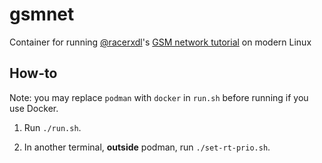 # gsmnet
Container for running [@racerxdl](https://github.com/racerxdl)'s [GSM network tutorial](https://lucasteske.dev/2019/12/creating-your-own-gsm-network-with-limesdr) on modern Linux

## How-to

Note: you may replace `podman` with `docker` in `run.sh` before running if you use Docker.

1. Run `./run.sh`.

2. In another terminal, **outside** podman, run `./set-rt-prio.sh`.
